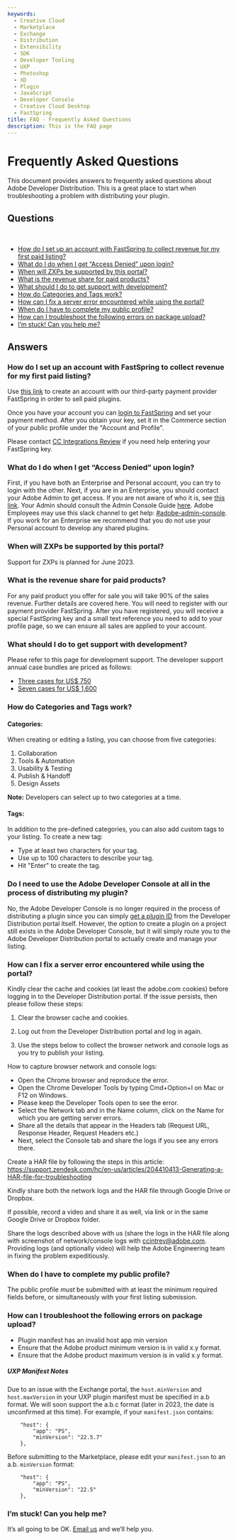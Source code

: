 ```yaml
---
keywords:
  - Creative Cloud
  - Marketplace
  - Exchange
  - Distribution
  - Extensibility
  - SDK
  - Developer Tooling
  - UXP
  - Photoshop
  - XD
  - Plugin
  - JavaScript
  - Developer Console
  - Creative Cloud Desktop
  - FastSpring
title: FAQ - Frequently Asked Questions
description: This is the FAQ page
---
```


# Frequently Asked Questions

This document provides answers to frequently asked questions about Adobe Developer Distribution. This is a great place to start when troubleshooting a problem with distributing your plugin.

## Questions

<br/>

- [How do I set up an account with FastSpring to collect revenue for my first paid listing?](#how-do-i-set-up-an-account-with-fastspring-to-collect-revenue-for-my-first-paid-listing)
- [What do I do when I get “Access Denied” upon login?](#what-do-i-do-when-i-get-access-denied-upon-login)
- [When will ZXPs be supported by this portal?](#when-will-zxps-be-supported-by-this-portal)
- [What is the revenue share for paid products?](#what-is-the-revenue-share-for-paid-products)
- [What should I do to get support with development?](#what-should-i-do-to-get-support-with-development)
- [How do Categories and Tags work?](#how-do-categories-and-tags-work)
- [How can I fix a server error encountered while using the portal?](#how-can-i-fix-a-server-error-encountered-while-using-the-portal)
- [When do I have to complete my public profile?](#when-do-i-have-to-complete-my-public-profile)
- [How can I troubleshoot the following errors on package upload?](#how-can-i-troubleshoot-the-following-errors-on-package-upload)
- [I’m stuck! Can you help me?](#im-stuck-can-you-help-me)

## Answers

### How do I set up an account with FastSpring to collect revenue for my first paid listing?

Use [this link](https://fastspring.com/sign-up/payee-adobe/) to create an account with our third-party payment provider FastSpring in order to sell paid plugins.

Once you have your account you can [login to FastSpring](https://springboard.fastspring.com/email.xml) and set your payment method. After you obtain your key, set it in the Commerce section of your public profile under the "Account and Profile".

Please contact [CC Integrations Review](https://partners.adobe.com/exchangeprogram/creativecloud/support/faq.html#Tabs_contentbody_section_par_tabs_tab3:~:text=CC%20Integrations%20Review) if you need help entering your FastSpring key.

### What do I do when I get “Access Denied” upon login?

First, if you have both an Enterprise and Personal account, you can try to login with the other. Next, if you are in an Enterprise, you should contact your Adobe Admin to get access. If you are not aware of who it is, see [this link](https://helpx.adobe.com/enterprise/kb/contact-administrator.html). Your Admin should consult the Admin Console Guide [here](https://helpx.adobe.com/enterprise/admin-guide.html/enterprise/using/users.ug.html). Adobe Employees may use this slack channel to get help: [#adobe-admin-console](https://adobe-torq.slack.com/archives/C20KF6FAP). If you work for an Enterprise we recommend that you do not use your Personal account to develop any shared plugins.

### When will ZXPs be supported by this portal?

Support for ZXPs is planned for June 2023.

### What is the revenue share for paid products?

For any paid product you offer for sale you will take 90% of the sales revenue. Further details are covered here. You will need to register with our payment provider FastSpring. After you have registered, you will receive a special FastSpring key and a small text reference you need to add to your profile page, so we can ensure all sales are applied to your account.

### What should I do to get support with development?

Please refer to this page for development support. The developer support annual case bundles are priced as follows:

- [Three cases for US$ 750](https://adobedeveloper-production.onfastspring.com/annual-developer-support-plan)
- [Seven cases for US$ 1,600](https://adobedeveloper-production.onfastspring.com/annual-developer-support-plan-7-cases)

### How do Categories and Tags work?

#### Categories:

When creating or editing a listing, you can choose from five categories:

1. Collaboration
2. Tools & Automation
3. Usability & Testing
4. Publish & Handoff
5. Design Assets

**Note:** Developers can select up to two categories at a time.

#### Tags:

In addition to the pre-defined categories, you can also add custom tags to your listing. To create a new tag:

- Type at least two characters for your tag.
- Use up to 100 characters to describe your tag.
- Hit "Enter" to create the tag.

<!-- You can select up to two categories out of five available for creating custom tags for your UXP listing, and each custom tag you define will apply to both. The five categories are currently "Collaboration". "Tools & Automation", "Usability & Testing", "Publish & Handoff" and "Design Assets". -->

### Do I need to use the Adobe Developer Console at all in the process of distributing my plugin?

No, the Adobe Developer Console is no longer required in the process of distributing a plugin since you can simply [get a plugin ID](./plugin_id.md) from the Developer Distribution portal itself. However, the option to create a plugin on a project still exists in the Adobe Developer Console, but it will simply route you to the Adobe Developer Distribution portal to actually create and manage your listing.

### How can I fix a server error encountered while using the portal?

Kindly clear the cache and cookies (at least the adobe.com cookies) before logging in to the Developer Distribution portal. If the issue persists, then please follow these steps:

1. Clear the browser cache and cookies.

2. Log out from the Developer Distribution portal and log in again.

3. Use the steps below to collect the browser network and console logs as you try to publish your listing.

How to capture browser network and console logs:

- Open the Chrome browser and reproduce the error.
- Open the Chrome Developer Tools by typing Cmd+Option+I on Mac or F12 on Windows.
- Please keep the Developer Tools open to see the error.
- Select the Network tab and in the Name column, click on the Name for which you are getting server errors.
- Share all the details that appear in the Headers tab (Request URL, Response Header, Request Headers etc.)
- Next, select the Console tab and share the logs if you see any errors there.

Create a HAR file by following the steps in this article: https://support.zendesk.com/hc/en-us/articles/204410413-Generating-a-HAR-file-for-troubleshooting

Kindly share both the network logs and the HAR file through Google Drive or Dropbox.

If possible, record a video and share it as well, via link or in the same Google Drive or Dropbox folder.

Share the logs described above with us (share the logs in the HAR file along with screenshot of network/console logs with ccintrev@adobe.com. Providing logs (and optionally video) will help the Adobe Engineering team in fixing the problem expeditiously.

### When do I have to complete my public profile?

The public profile _must_ be submitted with at least the minimum required fields before, or simultaneously with your first listing submission.

### How can I troubleshoot the following errors on package upload?

- Plugin manifest has an invalid host app min version
- Ensure that the Adobe product minimum version is in valid x.y format.
- Ensure that the Adobe product maximum version is in valid x.y format.

##### UXP Manifest Notes

Due to an issue with the Exchange portal, the `host.minVersion` and `host.maxVersion` in your UXP plugin manifest must be specified in a.b format. We will soon support the a.b.c format (later in 2023, the date is unconfirmed at this time). For example, if your `manifest.json` contains:

```
    "host": {
        "app": "PS",
        "minVersion": "22.5.7"
    },
```

Before submitting to the Marketplace, please edit your `manifest.json` to an a.b. `minVersion` format:

```
    "host": {
        "app": "PS",
        "minVersion": "22.5"
    },
```

### I’m stuck! Can you help me?

It’s all going to be OK. [Email us](mailto:ccintrev@adobe.com) and we’ll help you.
